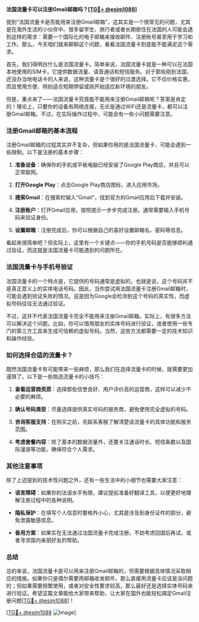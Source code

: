 **法国流量卡可以注册Gmail邮箱吗？[[TG💪+ @esim1088](https://t.me/s/esim1088)]**

提到“法国流量卡是否能用来注册Gmail邮箱”，这其实是一个很常见的问题，尤其是在海外生活的小伙伴中。很多留学生、旅行者或者长期居住在法国的人可能会遇到这样的需求：需要一个国际化的电子邮箱来接收邮件、注册账号甚至用于学习和工作。那么，今天咱们就来聊聊这个问题，看看法国流量卡到底能不能满足这个需求。

首先，我们得明白什么是法国流量卡。简单来说，法国流量卡就是一种可以在法国本地使用的SIM卡，它提供数据流量、语音通话和短信服务。对于那些刚到法国、还没办当地电话卡的人来说，这种流量卡是个很好的过渡选择。它不仅价格实惠，而且使用方便，特别适合短期停留或刚开始适应新环境的朋友。

但是，重点来了——法国流量卡究竟能不能用来注册Gmail邮箱呢？答案是肯定的！理论上，只要你的设备有网络连接，无论是通过WiFi还是流量卡，都可以注册Gmail邮箱。不过，在实际操作过程中，可能会有一些小问题需要注意。

### **注册Gmail邮箱的基本流程**

注册Gmail邮箱的过程其实并不复杂，但如果你用的是法国流量卡，可能会遇到一些限制。以下是注册的基本步骤：

1. **准备设备**：确保你的手机或平板电脑已经安装了Google Play商店，并且可以正常联网。
   
2. **打开Google Play**：点击Google Play商店图标，进入应用市场。

3. **搜索Gmail**：在搜索栏输入“Gmail”，找到官方的Gmail应用后下载并安装。

4. **注册账户**：打开Gmail应用，按照提示一步步完成注册。通常需要输入手机号码来验证身份。

5. **设置邮箱**：注册完成后，你可以根据自己的喜好设置邮箱名、密码等信息。

看起来很简单吧？但实际上，这里有一个关键点——你的手机号码是否能够顺利通过验证。而这就是法国流量卡可能遇到的问题所在。

### **法国流量卡与手机号验证**

法国流量卡的一个特点是，它提供的号码通常是虚拟的，也就是说，这个号码并不是真正意义上的实体电话号码。因此，当你尝试用法国流量卡注册Gmail邮箱时，可能会遇到验证失败的情况。这是因为Google会检测到这个号码的真实性，而虚拟号码往往无法通过验证。

不过，这并不代表法国流量卡完全不能用来注册Gmail邮箱。实际上，有很多方法可以解决这个问题。比如，你可以借用朋友的实体号码进行验证，或者使用一些专门的第三方工具来生成可信赖的虚拟号码。当然，这些方法都需要一定的技术知识和操作经验。

### **如何选择合适的流量卡？**

既然法国流量卡有可能带来一些麻烦，那么我们在选择流量卡的时候，就需要更加谨慎了。以下是一些挑选流量卡的小技巧：

1. **查看运营商资质**：选择那些信誉良好、用户评价高的运营商，这样可以减少不必要的麻烦。

2. **确认号码类型**：尽量选择提供真实号码的服务商，避免使用完全虚拟的号码。

3. **咨询客服支持**：在购买之前，先联系客服了解清楚该流量卡的具体功能和服务范围。

4. **考虑套餐内容**：除了基本的数据流量外，还要关注通话时长、短信条数以及国际漫游等功能，确保符合个人需求。

### **其他注意事项**

除了上述提到的技术性问题之外，还有一些生活中的小细节也需要大家注意：

- **语言障碍**：如果你的法语水平有限，建议提前准备好翻译工具，以便更好地理解注册过程中的各种说明。
  
- **隐私保护**：在填写个人信息时要格外小心，尤其是涉及到身份证件的部分，避免泄露敏感信息。

- **备用方案**：如果实在无法通过法国流量卡完成注册，不妨考虑回国后再试，或者寻求国内亲朋好友的帮助。

### **总结**

总的来说，法国流量卡是可以用来注册Gmail邮箱的，但需要根据具体情况采取相应的措施。如果你只是偶尔需要用邮箱收发邮件，那么直接用流量卡应该是没问题的；但如果需要频繁使用，或者对安全性要求较高，那么最好还是选择实体号码来进行验证。希望这篇文章能给大家带来帮助，让大家在国外也能轻松搞定Gmail注册问题[[TG💪+ @esim1088](https://t.me/s/esim1088)]！

[[TG💪+ @esim1088](https://t.me/s/esim1088) ![Image](https://i.postimg.cc/4NQfJmqS/Snipaste-2025-05-13-00-14-12.png)]